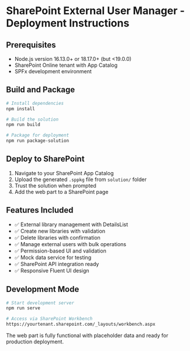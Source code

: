 # SharePoint External User Manager - Deployment Instructions

## Prerequisites
- Node.js version 16.13.0+ or 18.17.0+ (but <19.0.0)
- SharePoint Online tenant with App Catalog
- SPFx development environment

## Build and Package
```bash
# Install dependencies
npm install

# Build the solution
npm run build

# Package for deployment
npm run package-solution
```

## Deploy to SharePoint
1. Navigate to your SharePoint App Catalog
2. Upload the generated `.sppkg` file from `solution/` folder
3. Trust the solution when prompted
4. Add the web part to a SharePoint page

## Features Included
- ✅ External library management with DetailsList
- ✅ Create new libraries with validation
- ✅ Delete libraries with confirmation
- ✅ Manage external users with bulk operations
- ✅ Permission-based UI and validation
- ✅ Mock data service for testing
- ✅ SharePoint API integration ready
- ✅ Responsive Fluent UI design

## Development Mode
```bash
# Start development server
npm run serve

# Access via SharePoint Workbench
https://yourtenant.sharepoint.com/_layouts/workbench.aspx
```

The web part is fully functional with placeholder data and ready for production deployment.
